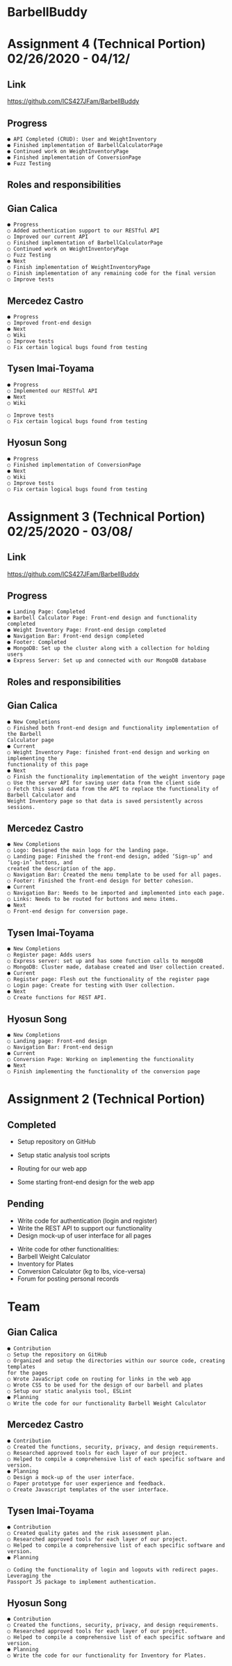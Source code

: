 # BarbellBuddy
# Assignment 4 (Technical Portion) 02/26/2020 - 04/12/

## Link

https://github.com/ICS427JFam/BarbellBuddy

## Progress

```
● API Completed (CRUD): User and WeightInventory
● Finished implementation of BarbellCalculatorPage
● Continued work on WeightInventoryPage
● Finished implementation of ConversionPage
● Fuzz Testing
```
## Roles and responsibilities

## Gian Calica

```
● Progress
○ Added authentication support to our RESTful API
○ Improved our current API
○ Finished implementation of BarbellCalculatorPage
○ Continued work on WeightInventoryPage
○ Fuzz Testing
● Next
○ Finish implementation of WeightInventoryPage
○ Finish implementation of any remaining code for the final version
○ Improve tests
```
## Mercedez Castro

```
● Progress
○ Improved front-end design
● Next
○ Wiki
○ Improve tests
○ Fix certain logical bugs found from testing
```
## Tysen Imai-Toyama

```
● Progress
○ Implemented our RESTful API
● Next
○ Wiki
```

```
○ Improve tests
○ Fix certain logical bugs found from testing
```
## Hyosun Song

```
● Progress
○ Finished implementation of ConversionPage
● Next
○ Wiki
○ Improve tests
○ Fix certain logical bugs found from testing
```
# Assignment 3 (Technical Portion) 02/25/2020 - 03/08/

## Link

https://github.com/ICS427JFam/BarbellBuddy

## Progress

```
● Landing Page: Completed
● Barbell Calculator Page: Front-end design and functionality completed
● Weight Inventory Page: Front-end design completed
● Navigation Bar: Front-end design completed
● Footer: Completed
● MongoDB: Set up the cluster along with a collection for holding users
● Express Server: Set up and connected with our MongoDB database
```
## Roles and responsibilities

## Gian Calica

```
● New Completions
○ Finished both front-end design and functionality implementation of the Barbell
Calculator page
● Current
○ Weight Inventory Page: finished front-end design and working on implementing the
functionality of this page
● Next
○ Finish the functionality implementation of the weight inventory page
○ Use the server API for saving user data from the client side
○ Fetch this saved data from the API to replace the functionality of Barbell Calculator and
Weight Inventory page so that data is saved persistently across sessions.
```

## Mercedez Castro

```
● New Completions
○ Logo: Designed the main logo for the landing page.
○ Landing page: Finished the front-end design, added ‘Sign-up’ and ‘Log-in’ buttons, and
created the description of the app.
○ Navigation Bar: Created the menu template to be used for all pages.
○ Footer: Finished the front-end design for better cohesion.
● Current
○ Navigation Bar: Needs to be imported and implemented into each page.
○ Links: Needs to be routed for buttons and menu items.
● Next
○ Front-end design for conversion page.
```
## Tysen Imai-Toyama

```
● New Completions
○ Register page: Adds users
○ Express server: set up and has some function calls to mongoDB
○ MongoDB: Cluster made, database created and User collection created.
● Current
○ Register page: Flesh out the functionality of the register page
○ Login page: Create for testing with User collection.
● Next
○ Create functions for REST API.
```
## Hyosun Song

```
● New Completions
○ Landing page: Front-end design
○ Navigation Bar: Front-end design
● Current
○ Conversion Page: Working on implementing the functionality
● Next
○ Finish implementing the functionality of the conversion page
```
# Assignment 2 (Technical Portion)

## Completed

- Setup repository on GitHub
- Setup static analysis tool scripts
- Routing for our web app


- Some starting front-end design for the web app

## Pending

- Write code for authentication (login and register)
- Write the REST API to support our functionality
- Design mock-up of user interface for all pages
* Write code for other functionalities:
* Barbell Weight Calculator
* Inventory for Plates
* Conversion Calculator (kg to lbs, vice-versa)
* Forum for posting personal records

# Team

## Gian Calica

```
● Contribution
○ Setup the repository on GitHub
○ Organized and setup the directories within our source code, creating templates
for the pages
○ Wrote JavaScript code on routing for links in the web app
○ Wrote CSS to be used for the design of our barbell and plates
○ Setup our static analysis tool, ESLint
● Planning
○ Write the code for our functionality Barbell Weight Calculator
```
## Mercedez Castro

```
● Contribution
○ Created the functions, security, privacy, and design requirements.
○ Researched approved tools for each layer of our project.
○ Helped to compile a comprehensive list of each specific software and version.
● Planning
○ Design a mock-up of the user interface.
○ Paper prototype for user experience and feedback.
○ Create Javascript templates of the user interface.
```
## Tysen Imai-Toyama

```
● Contribution
○ Created quality gates and the risk assessment plan.
○ Researched approved tools for each layer of our project.
○ Helped to compile a comprehensive list of each specific software and version.
● Planning
```

```
○ Coding the functionality of login and logouts with redirect pages. Leveraging the
Passport JS package to implement authentication.
```
## Hyosun Song

```
● Contribution
○ Created the functions, security, privacy, and design requirements.
○ Researched approved tools for each layer of our project.
○ Helped to compile a comprehensive list of each specific software and version.
● Planning
○ Write the code for our functionality for Inventory for Plates.
```
